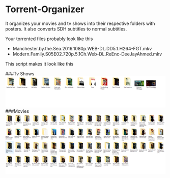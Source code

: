 # Torrent-Organizer

It organizes your movies and tv shows into their respective folders with posters. It also converts SDH subtitles to normal subtitles.

Your torrented files probably look like this 
- Manchester.by.the.Sea.2016.1080p.WEB-DL.DD5.1.H264-FGT.mkv
- Modern.Family.S05E02.720p.5.1Ch.Web-DL.ReEnc-DeeJayAhmed.mkv

This script makes it look like this

###Tv Shows
![Tv Shows](./tv.png)
###Movies
![Movies](./movies.png)
